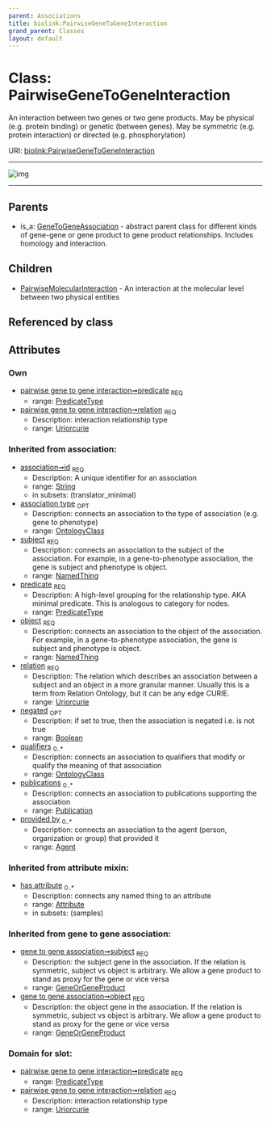 ```yaml
---
parent: Associations
title: biolink:PairwiseGeneToGeneInteraction
grand_parent: Classes
layout: default
---
```


# Class: PairwiseGeneToGeneInteraction


An interaction between two genes or two gene products. May be physical (e.g. protein binding) or genetic (between genes). May be symmetric (e.g. protein interaction) or directed (e.g. phosphorylation)

URI: [biolink:PairwiseGeneToGeneInteraction](https://w3id.org/biolink/vocab/PairwiseGeneToGeneInteraction)


---

![img](http://yuml.me/diagram/nofunky;dir:TB/class/[Publication],[PairwiseMolecularInteraction],[PairwiseGeneToGeneInteraction%7Cpredicate:predicate_type;relation:uriorcurie;id(i):string;negated(i):boolean%20%3F]%5E-[PairwiseMolecularInteraction],[GeneToGeneAssociation]%5E-[PairwiseGeneToGeneInteraction],[OntologyClass],[GeneToGeneAssociation],[GeneOrGeneProduct],[Attribute],[Agent])

---


## Parents

 *  is_a: [GeneToGeneAssociation](GeneToGeneAssociation.md) - abstract parent class for different kinds of gene-gene or gene product to gene product relationships. Includes homology and interaction.

## Children

 * [PairwiseMolecularInteraction](PairwiseMolecularInteraction.md) - An interaction at the molecular level between two physical entities

## Referenced by class


## Attributes


### Own

 * [pairwise gene to gene interaction➞predicate](pairwise_gene_to_gene_interaction_predicate.md)  <sub>REQ</sub>
    * range: [PredicateType](types/PredicateType.md)
 * [pairwise gene to gene interaction➞relation](pairwise_gene_to_gene_interaction_relation.md)  <sub>REQ</sub>
    * Description: interaction relationship type
    * range: [Uriorcurie](types/Uriorcurie.md)

### Inherited from association:

 * [association➞id](association_id.md)  <sub>REQ</sub>
    * Description: A unique identifier for an association
    * range: [String](types/String.md)
    * in subsets: (translator_minimal)
 * [association type](association_type.md)  <sub>OPT</sub>
    * Description: connects an association to the type of association (e.g. gene to phenotype)
    * range: [OntologyClass](OntologyClass.md)
 * [subject](subject.md)  <sub>REQ</sub>
    * Description: connects an association to the subject of the association. For example, in a gene-to-phenotype association, the gene is subject and phenotype is object.
    * range: [NamedThing](NamedThing.md)
 * [predicate](predicate.md)  <sub>REQ</sub>
    * Description: A high-level grouping for the relationship type. AKA minimal predicate. This is analogous to category for nodes.
    * range: [PredicateType](types/PredicateType.md)
 * [object](object.md)  <sub>REQ</sub>
    * Description: connects an association to the object of the association. For example, in a gene-to-phenotype association, the gene is subject and phenotype is object.
    * range: [NamedThing](NamedThing.md)
 * [relation](relation.md)  <sub>REQ</sub>
    * Description: The relation which describes an association between a subject and an object in a more granular manner. Usually this is a term from Relation Ontology, but it can be any edge CURIE.
    * range: [Uriorcurie](types/Uriorcurie.md)
 * [negated](negated.md)  <sub>OPT</sub>
    * Description: if set to true, then the association is negated i.e. is not true
    * range: [Boolean](types/Boolean.md)
 * [qualifiers](qualifiers.md)  <sub>0..*</sub>
    * Description: connects an association to qualifiers that modify or qualify the meaning of that association
    * range: [OntologyClass](OntologyClass.md)
 * [publications](publications.md)  <sub>0..*</sub>
    * Description: connects an association to publications supporting the association
    * range: [Publication](Publication.md)
 * [provided by](provided_by.md)  <sub>0..*</sub>
    * Description: connects an association to the agent (person, organization or group) that provided it
    * range: [Agent](Agent.md)

### Inherited from attribute mixin:

 * [has attribute](has_attribute.md)  <sub>0..*</sub>
    * Description: connects any named thing to an attribute
    * range: [Attribute](Attribute.md)
    * in subsets: (samples)

### Inherited from gene to gene association:

 * [gene to gene association➞subject](gene_to_gene_association_subject.md)  <sub>REQ</sub>
    * Description: the subject gene in the association. If the relation is symmetric, subject vs object is arbitrary. We allow a gene product to stand as proxy for the gene or vice versa
    * range: [GeneOrGeneProduct](GeneOrGeneProduct.md)
 * [gene to gene association➞object](gene_to_gene_association_object.md)  <sub>REQ</sub>
    * Description: the object gene in the association. If the relation is symmetric, subject vs object is arbitrary. We allow a gene product to stand as proxy for the gene or vice versa
    * range: [GeneOrGeneProduct](GeneOrGeneProduct.md)

### Domain for slot:

 * [pairwise gene to gene interaction➞predicate](pairwise_gene_to_gene_interaction_predicate.md)  <sub>REQ</sub>
    * range: [PredicateType](types/PredicateType.md)
 * [pairwise gene to gene interaction➞relation](pairwise_gene_to_gene_interaction_relation.md)  <sub>REQ</sub>
    * Description: interaction relationship type
    * range: [Uriorcurie](types/Uriorcurie.md)
